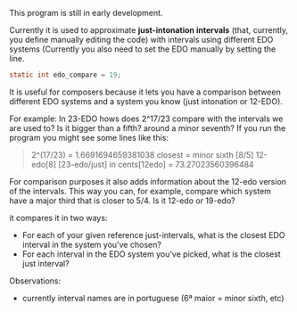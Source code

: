 This program is still in early development.

Currently it is used to approximate **just-intonation intervals** (that, currently, you define manually editing the code) with intervals using different EDO systems (Currently you also need to set the EDO manually by setting the line.

```Java
static int edo_compare = 19;
```

It is useful for composers because it lets you have a comparison between different EDO systems and a system you know (just intonation or 12-EDO). 

For example: In 23-EDO hows does 2^17/23 compare with the intervals we are used to? Is it bigger than a fifth? around a minor seventh? If you run the program you might see some lines like this:

> 2^(17/23) = 1.6691694659381038
>     closest = minor sixth [8/5] 12-edo[8]
>     [23-edo/just] in cents[12edo] = 73.27023560396484

For comparison purposes it also adds information about the 12-edo version of the intervals. This way you can, for example, compare which system have a major third that is closer to 5/4. Is it 12-edo or 19-edo?

it compares it in two ways:

- For each of your given reference just-intervals, what is the closest EDO interval in the system you've chosen?
- For each interval in the EDO system you've picked, what is the closest just interval?

Observations:
- currently interval names are in portuguese (6ª maior = minor sixth, etc)